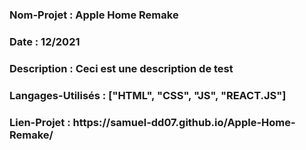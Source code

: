 <h3>Nom-Projet : Apple Home Remake</h3>
<h3>Date : 12/2021</h3>
<h3>Description : Ceci est une description de test</h3>
<h3>Langages-Utilisés : ["HTML", "CSS", "JS", "REACT.JS"]</h3>
<h3>Lien-Projet : https://samuel-dd07.github.io/Apple-Home-Remake/</h3>